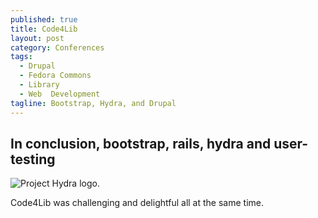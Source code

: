```yaml
---
published: true
title: Code4Lib
layout: post
category: Conferences
tags: 
  - Drupal
  - Fedora Commons
  - Library
  - Web  Development
tagline: Bootstrap, Hydra, and Drupal
---
```


## In conclusion, bootstrap, rails, hydra and user-testing

![Project Hydra  logo.](/http://hydrarepoproject.files.wordpress.com/2012/09/hydra_logo_ahead_captioned_realigned.png)

Code4Lib was challenging and delightful all at the same time.


